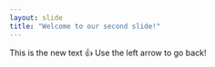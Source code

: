 ```yaml
---
layout: slide
title: "Welcome to our second slide!"
---
```

This is the new text 👍
Use the left arrow to go back!
